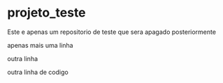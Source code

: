 # projeto_teste
Este e apenas um repositorio de teste que sera apagado posteriormente

apenas mais uma linha

outra linha

outra linha de codigo
